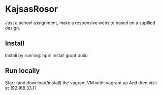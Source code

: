 # KajsasRosor
Just a school assignment, make a responsive website based on a supllied design.

## Install
Install by running:
   npm install
   grunt build

## Run locally
Start (and download/install) the vagrant VM with:
   vagrant up
And then visit at 192.168.33.11
